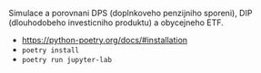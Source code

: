 Simulace a porovnani DPS (doplnkoveho penzijniho sporeni), DIP (dlouhodobeho investicniho produktu) a obycejneho ETF.
- https://python-poetry.org/docs/#installation
- `poetry install`
- `poetry run jupyter-lab`